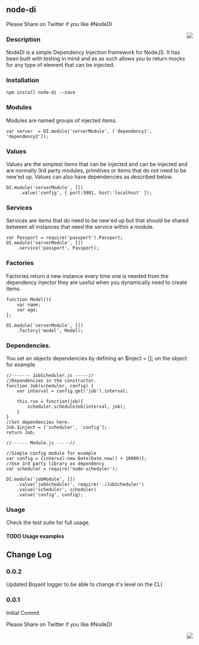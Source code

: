 ## node-di

Please Share on Twitter if you like #NodeDI

<a href="https://twitter.com/intent/tweet?hashtags=NodeDI&amp;&amp;text=Check%20out%20this%20repo%20on%20github&amp;tw_p=tweetbutton&amp;url=https%3A%2F%2Fgithub.com%2Fdropshape&amp;via=dropshape" style="float:right">
<img src="https://raw.github.com/dropshape/NodeDI/master/twittershare.png">
</a>

### Description
NodeDI is a simple Dependency Injection framework for NodeJS. It has been built with testing in mind and as as such allows you to return mocks for any type of element that can be injected.

### Installation

    npm install node-di --save

### Modules
Modules are named groups of injected items.
    
    var server  = DI.module('serverModule', ['dependency1', 'dependency2']);

### Values
Values are the simplest items that can be injected and can be injected and are normally 3rd party modules, primitives or items that do not need to be new'ed up. Values can also have dependencies as described below.

    DI.module('serverModule', [])
         .value('config', { port:3001, host:'localhost' });

### Services
Services are items that do need to be new'ed up but that should be shared between all instances that need the service within a module.

    var Passport = require('passport').Passport;
    DI.module('serverModule', [])
        .service('passport', Passport);

### Factories
Factories return a new instance every time one is needed from the dependency injector they are useful when you dynamically need to create items.

    function Model(){
        var name;
        var age;
    };

    DI.module('serverModule', [])
        .factory('model', Model);

### Dependencies.
You set an objects dependencies by defining an $inject = []; on the object for example

    //------- JobScheduler.js -----//
    //Dependencies in the constructor.
    function Job(scheduler, config) {
        var interval = config.get('job').interval;
        
        this.run = function(job){
            scheduler.scheduleJob(interval, job);
        }
    }
    //Set dependencies here.
    Job.$inject = ['scheduler', 'config'];
    return Job;

    //------ Module.js -----//

    //Simple config module for example 
    var config = {interval:new Date(Date.now() + 10000)};
    //Use 3rd party library as dependency
    var scheduler = require('node-scheduler');

    DI.module('jobModule', [])
        .value('jobScheduler', require('./JobScheduler')
        .value('scheduler', scheduler)
        .value('config', config);

### Usage
Check the test suite for full usage.
#### TODO Usage examples


## Change Log

### 0.0.2
Updated Boyant logger to be able to change it's level on the CLI

### 0.0.1
Initial Commit

Please Share on Twitter if you like #NodeDI

<a href="https://twitter.com/intent/tweet?hashtags=NodeDI&amp;&amp;text=Check%20out%20this%20repo%20on%20github&amp;tw_p=tweetbutton&amp;url=https%3A%2F%2Fgithub.com%2Fdropshape&amp;via=dropshape" style="float:right">
<img src="https://raw.github.com/dropshape/NodeDI/master/twittershare.png">
</a>
